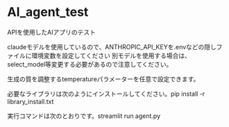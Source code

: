 # AI_agent_test
APIを使用したAIアプリのテスト

claudeモデルを使用しているので、ANTHROPIC_API_KEYを.envなどの隠しファイルに環境変数を設定してください
別モデルを使用する場合は、select_model等変更する必要があるので注意してください。

生成の質を調整するtemperatureパラメーターを任意で設定できます。

必要なライブラリは次のようにインストールしてください。pip install -r library_install.txt

実行コマンドは次のとおりです。streamlit run agent.py

